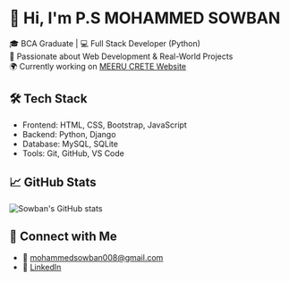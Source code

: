 

# 👋 Hi, I'm P.S MOHAMMED SOWBAN

🎓 BCA Graduate | 💻 Full Stack Developer (Python)  
🚀 Passionate about Web Development & Real-World Projects  
🌍 Currently working on [MEERU CRETE Website](#)

## 🛠️ Tech Stack
- Frontend: HTML, CSS, Bootstrap, JavaScript
- Backend: Python, Django
- Database: MySQL, SQLite
- Tools: Git, GitHub, VS Code

## 📈 GitHub Stats
![Sowban's GitHub stats](https://github-readme-stats.vercel.app/api?username=Sowban123&show_icons=true&theme=radical)

## 🔗 Connect with Me
- 📧 mohammedsowban008@gmail.com
- 💼 [LinkedIn](#)
